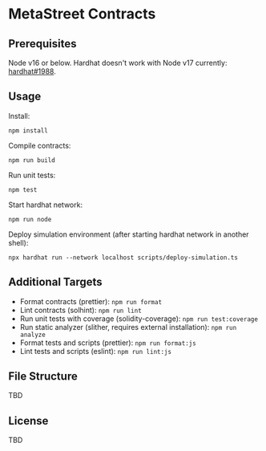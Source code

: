# MetaStreet Contracts

## Prerequisites

Node v16 or below. Hardhat doesn't work with Node v17 currently: [hardhat#1988](https://github.com/nomiclabs/hardhat/issues/1988).

## Usage

Install:

```
npm install
```

Compile contracts:

```
npm run build
```

Run unit tests:

```
npm test
```

Start hardhat network:

```
npm run node
```

Deploy simulation environment (after starting hardhat network in another shell):

```
npx hardhat run --network localhost scripts/deploy-simulation.ts
```

## Additional Targets

* Format contracts (prettier): `npm run format`
* Lint contracts (solhint): `npm run lint`
* Run unit tests with coverage (solidity-coverage): `npm run test:coverage`
* Run static analyzer (slither, requires external installation): `npm run analyze`
* Format tests and scripts (prettier): `npm run format:js`
* Lint tests and scripts (eslint): `npm run lint:js`

## File Structure

TBD

## License

TBD
